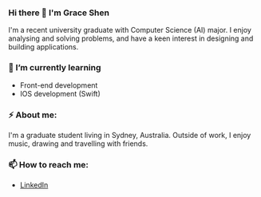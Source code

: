 ### Hi there 👋 I'm Grace Shen

I'm a recent university graduate with Computer Science (AI) major. I enjoy analysing and solving problems, and have a keen interest in designing and building applications.


### 🌱 I’m currently learning
* Front-end development
* IOS development (Swift)


### ⚡ About me:
I'm a graduate student living in Sydney, Australia. Outside of work, I enjoy music, drawing and travelling with friends.

### 📫 How to reach me:
* [LinkedIn](https://www.linkedin.com/in/xingyushen/)

<!--
**ggracee17/ggracee17** is a ✨ _special_ ✨ repository because its `README.md` (this file) appears on your GitHub profile.

Here are some ideas to get you started:

- 🔭 I’m currently working on ...
- 🌱 I’m currently learning ...
- 👯 I’m looking to collaborate on ...
- 🤔 I’m looking for help with ...
- 💬 Ask me about ...
- 📫 How to reach me: ...
- 😄 Pronouns: ...
- ⚡ Fun fact: ...
-->
